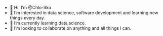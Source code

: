 - 👋 Hi, I’m @Chlo-Sko
- 👀 I’m interested in data science, software development and learning new things every day. 
- 🌱 I’m currently learning data science. 
- 💞️ I’m looking to collaborate on anything and all things I can. 
<!---
Chlo-Sko/Chlo-Sko is a ✨ special ✨ repository because its `README.md` (this file) appears on your GitHub profile.
You can click the Preview link to take a look at your changes.
--->
